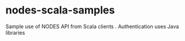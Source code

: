# nodes-scala-samples
Sample use of NODES API from Scala clients . Authentication uses Java libraries
